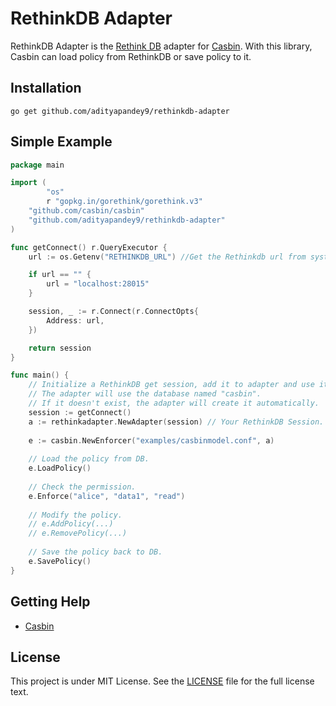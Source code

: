 RethinkDB Adapter 
====

RethinkDB Adapter is the [Rethink DB](https://www.rethinkdb.com/) adapter for [Casbin](https://github.com/casbin/casbin). With this library, Casbin can load policy from RethinkDB or save policy to it.

## Installation

    go get github.com/adityapandey9/rethinkdb-adapter

## Simple Example

```go
package main

import (
    	"os"
    	r "gopkg.in/gorethink/gorethink.v3"
	"github.com/casbin/casbin"
	"github.com/adityapandey9/rethinkdb-adapter"
)

func getConnect() r.QueryExecutor {
	url := os.Getenv("RETHINKDB_URL") //Get the Rethinkdb url from system env

	if url == "" {
		url = "localhost:28015"
	}

	session, _ := r.Connect(r.ConnectOpts{
		Address: url,
	})

	return session
}

func main() {
	// Initialize a RethinkDB get session, add it to adapter and use it in a Casbin enforcer:
	// The adapter will use the database named "casbin".
	// If it doesn't exist, the adapter will create it automatically.
  	session := getConnect()
	a := rethinkadapter.NewAdapter(session) // Your RethinkDB Session. 
	
	e := casbin.NewEnforcer("examples/casbinmodel.conf", a)
	
	// Load the policy from DB.
	e.LoadPolicy()
	
	// Check the permission.
	e.Enforce("alice", "data1", "read")
	
	// Modify the policy.
	// e.AddPolicy(...)
	// e.RemovePolicy(...)
	
	// Save the policy back to DB.
	e.SavePolicy()
}
```

## Getting Help

- [Casbin](https://github.com/casbin/casbin)

## License

This project is under MIT License. See the [LICENSE](LICENSE) file for the full license text.
